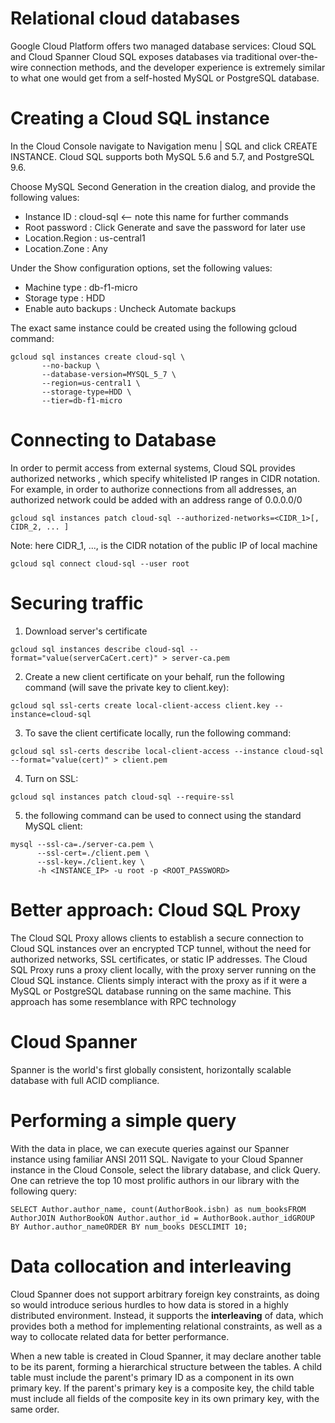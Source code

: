 # Relational cloud databases

Google Cloud Platform offers two managed database services: Cloud SQL and Cloud Spanner
Cloud SQL exposes databases via traditional over-the-wire connection methods, 
and the developer experience is extremely similar to what one would get from a self-hosted MySQL or PostgreSQL database.

# Creating a Cloud SQL instance

In the Cloud Console navigate to Navigation menu | SQL and click CREATE INSTANCE. 
Cloud SQL supports both MySQL 5.6 and 5.7, and PostgreSQL 9.6.

Choose MySQL Second Generation in the creation dialog, and provide the following values:

* Instance ID : cloud-sql                                  <-- note this name for further commands
* Root password : Click Generate and save the password for later use
* Location.Region : us-central1
* Location.Zone : Any

Under the Show configuration options, set the following values:

* Machine type : db-f1-micro
* Storage type : HDD
* Enable auto backups : Uncheck Automate backups

 
The exact same instance could be created using the following gcloud command:

```
gcloud sql instances create cloud-sql \ 
       --no-backup \
	   --database-version=MYSQL_5_7 \
	   --region=us-central1 \
	   --storage-type=HDD \
	   --tier=db-f1-micro
```
 
# Connecting to Database

In order to permit access from external systems, Cloud SQL provides authorized networks , which specify whitelisted IP ranges in CIDR notation. For example, in order to authorize connections from all addresses, an authorized network could be added with an address range of 0.0.0.0/0

```
gcloud sql instances patch cloud-sql --authorized-networks=<CIDR_1>[, CIDR_2, ... ]
```

Note: here CIDR_1, ..., is the CIDR notation of the public IP of local machine

```
gcloud sql connect cloud-sql --user root
```

# Securing traffic


1. Download server's certificate

```
gcloud sql instances describe cloud-sql --format="value(serverCaCert.cert)" > server-ca.pem
```

2. Create a new client certificate on your behalf, run the following command (will save the private key to client.key):

```
gcloud sql ssl-certs create local-client-access client.key --instance=cloud-sql
```


3. To save the client certificate locally, run the following command:

```
gcloud sql ssl-certs describe local-client-access --instance cloud-sql --format="value(cert)" > client.pem
```

4. Turn on SSL:

```
gcloud sql instances patch cloud-sql --require-ssl
```

5. the following command can be used to connect using the standard MySQL client:

```
mysql --ssl-ca=./server-ca.pem \
      --ssl-cert=./client.pem \
	  --ssl-key=./client.key \
	  -h <INSTANCE_IP> -u root -p <ROOT_PASSWORD>
```

# Better approach: Cloud SQL Proxy

The Cloud SQL Proxy allows clients to establish a secure connection to Cloud SQL instances over an encrypted TCP tunnel, without the need for authorized networks, SSL certificates, or static IP addresses. 
The Cloud SQL Proxy runs a proxy client locally, with the proxy server running on the Cloud SQL instance. Clients simply interact with the proxy as if it were a MySQL or PostgreSQL database running on the same machine.
This approach has some resemblance with RPC technology


# Cloud Spanner

Spanner is the world's first globally consistent, horizontally scalable database with full ACID compliance.


# Performing a simple query

With the data in place, we can execute queries against our Spanner instance using familiar ANSI 2011 SQL. 
Navigate to your Cloud Spanner instance in the Cloud Console, select the library database, and click Query. 
One can retrieve the top 10 most prolific authors in our library with the following query:

```
SELECT Author.author_name, count(AuthorBook.isbn) as num_booksFROM AuthorJOIN AuthorBookON Author.author_id = AuthorBook.author_idGROUP BY Author.author_nameORDER BY num_books DESCLIMIT 10;
```

# Data collocation and interleaving

Cloud Spanner does not support arbitrary foreign key constraints, as doing so would introduce serious hurdles to how data is stored in a highly distributed environment. Instead, it supports the __interleaving__ of data, which provides both a method for implementing relational constraints, as well as a way to collocate related data for better performance.

When a new table is created in Cloud Spanner, it may declare another table to be its parent, forming a hierarchical structure between the tables. A child table must include the parent's primary ID as a component in its own primary key. If the parent's primary key is a composite key, the child table must include all fields of the composite key in its own primary key, with the same order.
